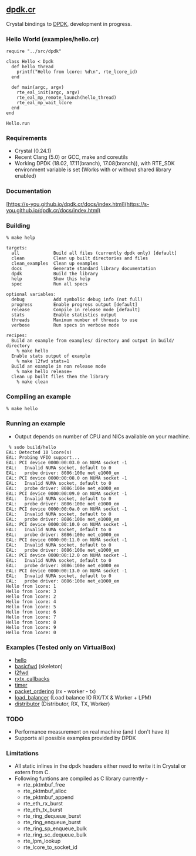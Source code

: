 ## [dpdk.cr](https://github.com/s-you/dpdk.cr)
Crystal bindings to [DPDK](http://dpdk.org), development in progress.

### Hello World (examples/hello.cr)
```crystal
require "../src/dpdk"

class Hello < Dpdk
  def hello_thread
    printf("Hello from lcore: %d\n", rte_lcore_id)
  end

  def main(argc, argv)
    rte_eal_init(argc, argv)
    rte_eal_mp_remote_launch(hello_thread)
    rte_eal_mp_wait_lcore
  end
end

Hello.run
```

### Requirements
- Crystal (0.24.1)
- Recent Clang (5.0) or GCC, make and coreutils
- Working DPDK (18.02, 17.11(branch), 17.08(branch)), with RTE_SDK environment variable is set
  (Works with or without shared library enabled)

### Documentation
[https://s-you.github.io/dpdk.cr/docs/index.html](https://s-you.github.io/dpdk.cr/docs/index.html)

### Building
```
% make help

targets:
  all             Build all files (currently dpdk only) [default]
  clean           Clean up built directories and files
  clean_examples  Clean up examples
  docs            Generate standard library documentation
  dpdk            Build the library
  help            Show this help
  spec            Run all specs

optional variables:
  debug           Add symbolic debug info (not full)
  progress        Enable progress output [default]
  release         Compile in release mode [default]
  stats           Enable statistics output
  threads         Maximum number of threads to use
  verbose         Run specs in verbose mode

recipes:
  Build an example from examples/ directory and output in build/ directory
    % make hello
  Enable stats output of example
    % make l2fwd stats=1
  Build an example in non release mode
    % make hello release=
  Clean up built files then the library
    % make clean

```

### Compiling an example
```
% make hello
```

### Running an example
- Output depends on number of CPU and NICs available on your machine.

```
 % sudo build/hello
EAL: Detected 10 lcore(s)
EAL: Probing VFIO support...
EAL: PCI device 0000:00:03.0 on NUMA socket -1
EAL:   Invalid NUMA socket, default to 0
EAL:   probe driver: 8086:100e net_e1000_em
EAL: PCI device 0000:00:08.0 on NUMA socket -1
EAL:   Invalid NUMA socket, default to 0
EAL:   probe driver: 8086:100e net_e1000_em
EAL: PCI device 0000:00:09.0 on NUMA socket -1
EAL:   Invalid NUMA socket, default to 0
EAL:   probe driver: 8086:100e net_e1000_em
EAL: PCI device 0000:00:0a.0 on NUMA socket -1
EAL:   Invalid NUMA socket, default to 0
EAL:   probe driver: 8086:100e net_e1000_em
EAL: PCI device 0000:00:10.0 on NUMA socket -1
EAL:   Invalid NUMA socket, default to 0
EAL:   probe driver: 8086:100e net_e1000_em
EAL: PCI device 0000:00:11.0 on NUMA socket -1
EAL:   Invalid NUMA socket, default to 0
EAL:   probe driver: 8086:100e net_e1000_em
EAL: PCI device 0000:00:12.0 on NUMA socket -1
EAL:   Invalid NUMA socket, default to 0
EAL:   probe driver: 8086:100e net_e1000_em
EAL: PCI device 0000:00:13.0 on NUMA socket -1
EAL:   Invalid NUMA socket, default to 0
EAL:   probe driver: 8086:100e net_e1000_em
Hello from lcore: 1
Hello from lcore: 3
Hello from lcore: 2
Hello from lcore: 4
Hello from lcore: 5
Hello from lcore: 6
Hello from lcore: 7
Hello from lcore: 8
Hello from lcore: 9
Hello from lcore: 0
```

### Examples (Tested only on VirtualBox)
- [hello](https://github.com/s-you/dpdk.cr/blob/master/examples/hello.cr)
- [basicfwd](https://github.com/s-you/dpdk.cr/blob/master/examples/basicfwd.cr) (skeleton)
- [l2fwd](https://github.com/s-you/dpdk.cr/blob/master/examples/l2fwd.cr)
- [rxtx_callbacks](https://github.com/s-you/dpdk.cr/blob/master/examples/rxtx_callbacks.cr)
- [timer](https://github.com/s-you/dpdk.cr/blob/master/examples/timer.cr)
- [packet_ordering](https://github.com/s-you/dpdk.cr/blob/master/examples/packet_ordering.cr) (rx - worker - tx)
- [load_balancer](https://github.com/s-you/dpdk.cr/blob/master/examples/load_balancer.cr) (Load balance IO RX/TX & Worker + LPM)
- [distributor](https://github.com/s-you/dpdk.cr/blob/master/examples/distributor.cr) (Distributor, RX, TX, Worker)

### TODO
- Performance measurement on real machine (and I don't have it)
- Supports all possible examples provided by DPDK

### Limitations
- All static inlines in the dpdk headers either need to write it in Crystal or extern from C.
- Following funtions are compiled as C library currently -
  - rte_pktmbuf_free
  - rte_pktmbuf_alloc
  - rte_pktmbuf_append
  - rte_eth_rx_burst
  - rte_eth_tx_burst
  - rte_ring_dequeue_burst
  - rte_ring_enqueue_burst
  - rte_ring_sp_enqueue_bulk
  - rte_ring_sc_dequeue_bulk
  - rte_lpm_lookup
  - rte_lcore_to_socket_id
